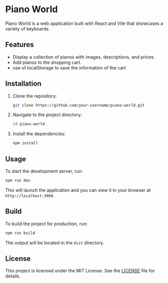 
# Piano World

Piano World is a web application built with React and Vite that showcases a variety of keyboards.

## Features

- Display a collection of pianos with images, descriptions, and prices.
- Add pianos to the shopping cart.
- use of localStorage to save the information of the cart


## Installation

1. Clone the repository:

   ```bash
   git clone https://github.com/your-username/piano-world.git
   ```

2. Navigate to the project directory:

   ```bash
   cd piano-world
   ```

3. Install the dependencies:

   ```bash
   npm install
   ```

## Usage

To start the development server, run:

```bash
npm run dev
```

This will launch the application and you can view it in your browser at `http://localhost:3000`.

## Build

To build the project for production, run:

```bash
npm run build
```

The output will be located in the `dist` directory.




## License

This project is licensed under the MIT License. See the [LICENSE](LICENSE) file for details.

